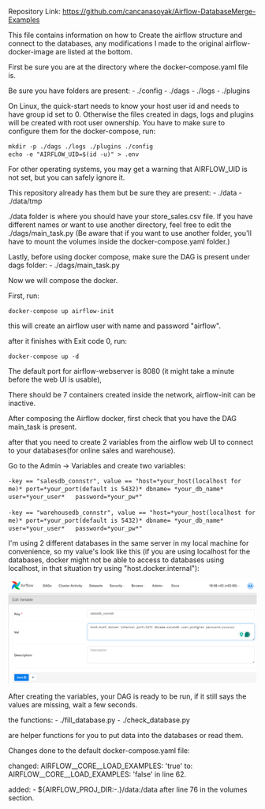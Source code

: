 Repository Link: https://github.com/cancanasoyak/Airflow-DatabaseMerge-Examples

This file contains information on how to Create the airflow structure and connect to the databases, any modifications I made to the original airflow-docker-image are listed at the bottom.

First be sure you are at the directory where the docker-compose.yaml file is.

Be sure you have folders are present:
	- ./config
	- ./dags
	- ./logs
	- ./plugins

On Linux, the quick-start needs to know your host user id and needs to have group id set to 0. Otherwise the files created in dags, logs and plugins will be created with root user ownership. You have to make sure to configure them for the docker-compose, run:

	mkdir -p ./dags ./logs ./plugins ./config
	echo -e "AIRFLOW_UID=$(id -u)" > .env

For other operating systems, you may get a warning that AIRFLOW_UID is not set, but you can safely ignore it.

This repository already has them but be sure they are present:
	- ./data
	- ./data/tmp

./data folder is where you should have your store_sales.csv file.
If you have different names or want to use another directory, feel free to edit the ./dags/main_task.py (Be aware that if you want to use another folder, you'll have to mount the volumes inside the docker-compose.yaml folder.) 

Lastly, before using docker compose, make sure the DAG is present under dags folder:
	- ./dags/main_task.py

Now we will compose the docker.


First, run:

	docker-compose up airflow-init

this will create an airflow user with name and password "airflow".


after it finishes with Exit code 0, run:

	docker-compose up -d

The default port for airflow-webserver is 8080 (it might take a minute before the web UI is usable),

There should be 7 containers created inside the network, airflow-init can be inactive.


After composing the Airflow docker, first check that you have the DAG main_task is present.

after that you need to create 2 variables from the airflow web UI to connect to your databases(for online sales and warehouse).

Go to the Admin -> Variables and create two variables:

	-key == "salesdb_connstr", value == "host=*your_host(localhost for me)* port=*your_port(default is 5432)* dbname= *your_db_name* user=*your_user* 	password=*your_pw*"

	-key == "warehousedb_connstr", value == "host=*your_host(localhost for me)* port=*your_port(default is 5432)* dbname= *your_db_name* user=*your_user* 	password=*your_pw*"



I'm using 2 different databases in the same server in my local machine for convenience, so my value's look like this (if you are using localhost for the databases, docker might not be able to access to databases using localhost, in that situation try using "host.docker.internal"):

![Alt text](/imgs/airflow_variable_ex.png)


After creating the variables, your DAG is ready to be run, if it still says the values are missing, wait a few seconds.



the functions:
	- ./fill_database.py
	- ./check_database.py

are helper functions for you to put data into the databases or read them.




Changes done to the default docker-compose.yaml file:

changed:
	AIRFLOW__CORE__LOAD_EXAMPLES: 'true'
to:
	AIRFLOW__CORE__LOAD_EXAMPLES: 'false'
in line 62.

added:
	- ${AIRFLOW_PROJ_DIR:-.}/data:/data
after line 76 in the volumes section.


